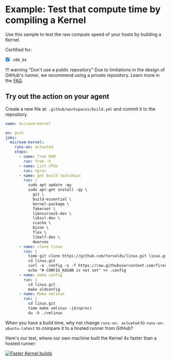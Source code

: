 # Example: Test that compute time by compiling a Kernel

Use this sample to test the raw compute speed of your hosts by building a Kernel.

Certified for:

- [x] `x86_64`

!!! warning "Don't use a public repository"
    Due to limitations in the design of GitHub's runner, we recommend using a private repository. Learn more in the [FAQ](/faq.md).

## Try out the action on your agent

Create a new file at: `.github/workspaces/build.yml` and commit it to the repository.

```yaml
name: microvm-kernel

on: push
jobs:
  microvm-kernel:
    runs-on: actuated
    steps:
      - name: free RAM
        run: free -h
      - name: List CPUs
        run: nproc
      - name: get build toolchain
        run: |
          sudo apt update -qy
          sudo apt-get install -qy \
            git \
            build-essential \
            kernel-package \
            fakeroot \
            libncurses5-dev \
            libssl-dev \
            ccache \
            bison \
            flex \
            libelf-dev \
            dwarves
      - name: clone linux
        run: |
          time git clone https://github.com/torvalds/linux.git linux.git --depth=1 --branch v5.10
          cd linux.git
          curl -o .config -s -f https://raw.githubusercontent.com/firecracker-microvm/firecracker/main/resources/guest_configs/microvm-kernel-x86_64-5.10.config
          echo "# CONFIG_KASAN is not set" >> .config
      - name: make config
        run: |
          cd linux.git 
          make oldconfig
      - name: Make vmlinux
        run: |
          cd linux.git
          time make vmlinux -j$(nproc)
          du -h ./vmlinux
```

When you have a build time, why not change `runs-on: actuated` to `runs-on: ubuntu-latest` to compare it to a hosted runner from GitHub?

Here's our test, where our own machine built the Kernel 4x faster than a hosted runner:

[![Faster Kernel builds](https://pbs.twimg.com/media/FfGEFrxXoAAg9Vn?format=jpg&name=large)](https://twitter.com/alexellisuk/status/1581190198276526080/)
